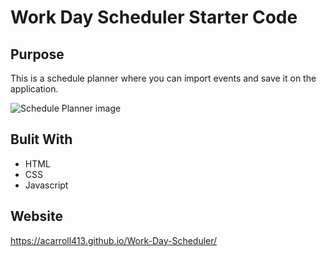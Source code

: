 # Work Day Scheduler Starter Code

## Purpose
This is a schedule planner where you can import events and save it on the application.

![Schedule Planner image](https://user-images.githubusercontent.com/92825363/145702233-c35fbd04-cdad-4d94-aaca-61934b49dbc2.png)

## Bulit With
* HTML
* CSS
* Javascript

## Website
https://acarroll413.github.io/Work-Day-Scheduler/